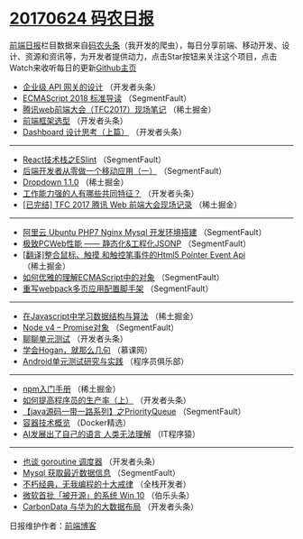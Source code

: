 # [20170624 码农日报](http://hao.caibaojian.com/date/2017/06/24)

[前端日报](http://caibaojian.com/c/news)栏目数据来自[码农头条](http://hao.caibaojian.com/)（我开发的爬虫），每日分享前端、移动开发、设计、资源和资讯等，为开发者提供动力，点击Star按钮来关注这个项目，点击Watch来收听每日的更新[Github主页](https://github.com/kujian/frontendDaily)
* [企业级 API 网关的设计](http://hao.caibaojian.com/42352.html) （开发者头条）
* [ECMAScript 2018 标准导读](http://hao.caibaojian.com/42335.html) （SegmentFault）
* [腾讯web前端大会（TFC2017）现场笔记](http://hao.caibaojian.com/42326.html) （稀土掘金）
* [前端框架选型](http://hao.caibaojian.com/42358.html) （开发者头条）
* [Dashboard 设计思考（上篇）](http://hao.caibaojian.com/42359.html) （开发者头条）

***
* [React技术栈之ESlint](http://hao.caibaojian.com/42340.html) （SegmentFault）
* [后端开发者从零做一个移动应用（一）](http://hao.caibaojian.com/42351.html) （SegmentFault）
* [Dropdown 1.1.0](http://hao.caibaojian.com/42328.html) （稀土掘金）
* [工作能力强的人有哪些共同特征？](http://hao.caibaojian.com/42353.html) （开发者头条）
* [[已完结] TFC 2017 腾讯 Web 前端大会现场记录](http://hao.caibaojian.com/42329.html) （稀土掘金）

***
* [阿里云 Ubuntu PHP7 Nginx Mysql 开发环境搭建](http://hao.caibaojian.com/42334.html) （SegmentFault）
* [极致PCWeb性能 —— 静态化&amp;工程化JSONP](http://hao.caibaojian.com/42348.html) （SegmentFault）
* [[翻译]整合鼠标、触摸 和触控笔事件的Html5 Pointer Event Api](http://hao.caibaojian.com/42324.html) （稀土掘金）
* [如何优雅的理解ECMAScript中的对象](http://hao.caibaojian.com/42338.html) （SegmentFault）
* [重写webpack多页应用配置脚手架](http://hao.caibaojian.com/42349.html) （SegmentFault）

***
* [在Javascript中学习数据结构与算法](http://hao.caibaojian.com/42325.html) （稀土掘金）
* [Node v4 &#8211; Promise对象](http://hao.caibaojian.com/42350.html) （SegmentFault）
* [聊聊单元测试](http://hao.caibaojian.com/42361.html) （开发者头条）
* [学会Hogan，就那么几句](http://hao.caibaojian.com/42393.html) （慕课网）
* [Android单元测试研究与实践](http://hao.caibaojian.com/42404.html) （程序员俱乐部）

***
* [npm入门手册](http://hao.caibaojian.com/42327.html) （稀土掘金）
* [如何提高程序员的生产率（上）](http://hao.caibaojian.com/42362.html) （开发者头条）
* [【java源码一带一路系列】之PriorityQueue](http://hao.caibaojian.com/42341.html) （SegmentFault）
* [容器技术概览](http://hao.caibaojian.com/42394.html) （Docker精选）
* [AI发展出了自己的语言 人类无法理解](http://hao.caibaojian.com/42405.html) （IT程序猿）

***
* [也谈 goroutine 调度器](http://hao.caibaojian.com/42363.html) （开发者头条）
* [Mysql 获取最近数据信息](http://hao.caibaojian.com/42342.html) （SegmentFault）
* [不朽经典，无我编程的十大戒律](http://hao.caibaojian.com/42395.html) （全栈开发者）
* [微软首批「被开源」的系统 Win 10](http://hao.caibaojian.com/42406.html) （伯乐头条）
* [CarbonData 与华为的大数据布局](http://hao.caibaojian.com/42364.html) （开发者头条）

日报维护作者：[前端博客](http://caibaojian.com/) 